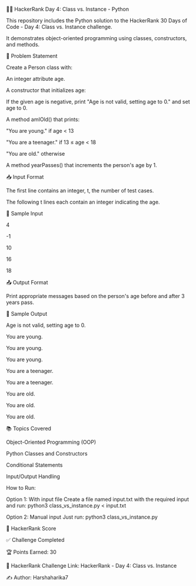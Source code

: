 👩‍🏫 HackerRank Day 4: Class vs. Instance - Python

This repository includes the Python solution to the HackerRank 30 Days of Code - Day 4: Class vs. Instance challenge.

It demonstrates object-oriented programming using classes, constructors, and methods.


🧠 Problem Statement

Create a Person class with:

An integer attribute age.

A constructor that initializes age:

If the given age is negative, print "Age is not valid, setting age to 0." and set age to 0.

A method amIOld() that prints:

"You are young." if age < 13

"You are a teenager." if 13 ≤ age < 18

"You are old." otherwise

A method yearPasses() that increments the person's age by 1.


📥 Input Format

The first line contains an integer, t, the number of test cases.

The following t lines each contain an integer indicating the age.


🧾 Sample Input

4

-1

10

16

18


📤 Output Format

Print appropriate messages based on the person's age before and after 3 years pass.


🧾 Sample Output

Age is not valid, setting age to 0.

You are young.

You are young.


You are young.

You are a teenager.


You are a teenager.

You are old.


You are old.

You are old.


📚 Topics Covered

Object-Oriented Programming (OOP)

Python Classes and Constructors

Conditional Statements

Input/Output Handling


How to Run: 

Option 1: With input file Create a file named input.txt with the required input and run: python3 class_vs_instance.py < input.txt

Option 2: Manual input Just run: python3 class_vs_instance.py


🏅 HackerRank Score

✅ Challenge Completed

🏆 Points Earned: 30


🔗 HackerRank Challenge Link: HackerRank - Day 4: Class vs. Instance 

✍ Author: Harshaharika7

